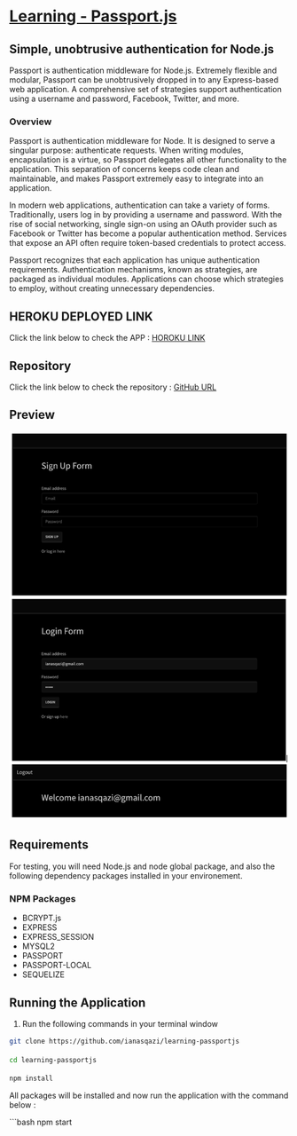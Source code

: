 # [**Learning - Passport.js**](http://www.passportjs.org/)


## Simple, unobtrusive authentication for Node.js

Passport is authentication middleware for Node.js. Extremely flexible and modular, Passport can be unobtrusively dropped in to any Express-based web application. A comprehensive set of strategies support authentication using a username and password, Facebook, Twitter, and more.

### Overview
Passport is authentication middleware for Node. It is designed to serve a singular purpose: authenticate requests. When writing modules, encapsulation is a virtue, so Passport delegates all other functionality to the application. This separation of concerns keeps code clean and maintainable, and makes Passport extremely easy to integrate into an application.

In modern web applications, authentication can take a variety of forms. Traditionally, users log in by providing a username and password. With the rise of social networking, single sign-on using an OAuth provider such as Facebook or Twitter has become a popular authentication method. Services that expose an API often require token-based credentials to protect access.

Passport recognizes that each application has unique authentication requirements. Authentication mechanisms, known as strategies, are packaged as individual modules. Applications can choose which strategies to employ, without creating unnecessary dependencies.


## HEROKU DEPLOYED LINK 

Click the link below to check the APP :
[HOROKU LINK](https://floating-earth-44424.herokuapp.com/)

## Repository 

Click the link below to check the repository :
[GitHub URL](https://github.com/ianasqazi/learning-passportjs)

## Preview

![HOME_PAGE](/screenshots/form.png)

## Requirements

For testing, you will need Node.js and node global package, and also the following dependency packages installed in your environement.  


### NPM Packages

- BCRYPT.js
- EXPRESS
- EXPRESS_SESSION
- MYSQL2
- PASSPORT
- PASSPORT-LOCAL
- SEQUELIZE

## Running the Application

1. Run the following commands in your terminal window 

```bash
git clone https://github.com/ianasqazi/learning-passportjs

cd learning-passportjs

npm install
```

All packages will be installed and now run the application with the command below : 

​```bash
npm start
```
